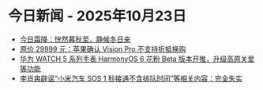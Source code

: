# 今日新闻 - 2025年10月23日
- [今日霜降：恍然暮秋至，静候冬日来](https://www.ithome.com/0/891/586.htm)
- [原价 29999 元：苹果确认 Vision Pro 不支持折抵换购](https://www.ithome.com/0/891/588.htm)
- [华为 WATCH 5 系列手表 HarmonyOS 6 花粉 Beta 版本开推，升级高原关爱等功能](https://www.ithome.com/0/891/590.htm)
- [李肖爽辟谣“小米汽车 SOS 1 秒接通不含排队时间”等相关内容：完全失实](https://www.ithome.com/0/891/589.htm)
